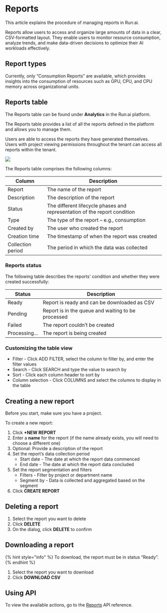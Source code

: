 # Reports

This article explains the procedure of managing reports in Run:ai.

Reports allow users to access and organize large amounts of data in a clear, CSV-formatted layout. They enable users to monitor resource consumption, analyze trends, and make data-driven decisions to optimize their AI workloads effectively.

## Report types

Currently, only “Consumption Reports” are available, which provides insights into the consumption of resources such as GPU, CPU, and CPU memory across organizational units.

## Reports table

The Reports table can be found under **Analytics** in the Run:ai platform.

The Reports table provides a list of all the reports defined in the platform and allows you to manage them.

Users are able to access the reports they have generated themselves. Users with project viewing permissions throughout the tenant can access all reports within the tenant.

![](broken-reference)

The Reports table comprises the following columns:

| Column            | Description                                                               |
| ----------------- | ------------------------------------------------------------------------- |
| Report            | The name of the report                                                    |
| Description       | The description of the report                                             |
| Status            | The different lifecycle phases and representation of the report condition |
| Type              | The type of the report – e.g., consumption                                |
| Created by        | The user who created the report                                           |
| Creation time     | The timestamp of when the report was created                              |
| Collection period | The period in which the data was collected                                |

### Reports status

The following table describes the reports' condition and whether they were created successfully:

| Status        | Description                                        |
| ------------- | -------------------------------------------------- |
| Ready         | Report is ready and can be downloaded as CSV       |
| Pending       | Report is in the queue and waiting to be processed |
| Failed        | The report couldn’t be created                     |
| Processing... | The report is being created                        |

### Customizing the table view

* Filter - Click ADD FILTER, select the column to filter by, and enter the filter values
* Search - Click SEARCH and type the value to search by
* Sort - Click each column header to sort by
* Column selection - Click COLUMNS and select the columns to display in the table

## Creating a new report

Before you start, make sure you have a project.

To create a new report:

1. Click **+NEW REPORT**
2. Enter a **name** for the report (if the name already exists, you will need to choose a different one)
3. Optional: Provide a description of the report
4. Set the report’s data collection period
   * Start date - The date at which the report data commenced
   * End date - The date at which the report data concluded
5. Set the report segmentation and filters&#x20;
   * &#x20;Filters - Filter by project or department name&#x20;
   * Segment by - Data is collected and aggregated based on the segment
6. Click **CREATE REPORT**

## Deleting a report

1. Select the report you want to delete
2. Click **DELETE**
3. On the dialog, click **DELETE** to confirm

## Downloading a report

{% hint style="info" %}
To download, the report must be in status “Ready”.
{% endhint %}

1. Select the report you want to download
2. Click **DOWNLOAD CSV**

## Using API

To view the available actions, go to the [Reports](https://api-docs.run.ai/latest/tag/Reports/) API reference.
